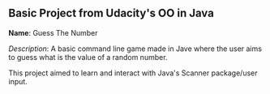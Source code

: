 ## Basic Project from Udacity's OO in Java

**Name**: Guess The Number

*Description*: A basic command line game made in Jave where the user aims to guess what is the value of a random number.

This project aimed to learn and interact with Java's Scanner package/user input.
